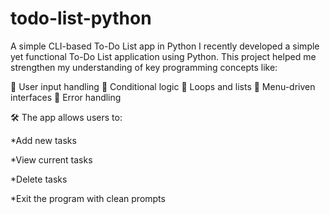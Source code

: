 # todo-list-python
A simple CLI-based To-Do List app in Python
I recently developed a simple yet functional To-Do List application using Python. This project helped me strengthen my understanding of key programming concepts like:

🔹 User input handling
🔹 Conditional logic
🔹 Loops and lists
🔹 Menu-driven interfaces
🔹 Error handling

🛠️ The app allows users to:

*Add new tasks

*View current tasks

*Delete tasks

*Exit the program with clean prompts
